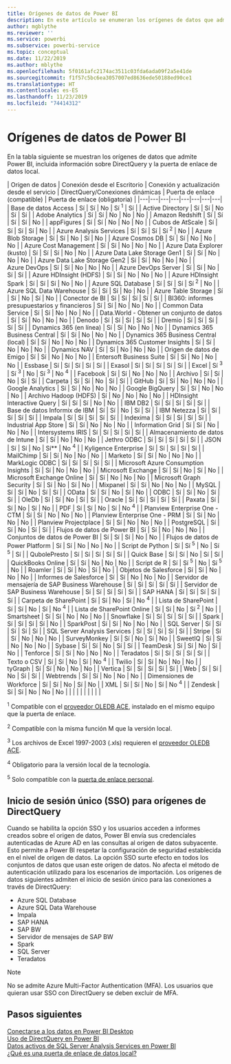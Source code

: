 ```yaml
---
title: Orígenes de datos de Power BI
description: En este artículo se enumeran los orígenes de datos que admite Power BI, incluida información sobre DirectQuery y la puerta de enlace de datos local.
author: mgblythe
ms.reviewer: ''
ms.service: powerbi
ms.subservice: powerbi-service
ms.topic: conceptual
ms.date: 11/22/2019
ms.author: mblythe
ms.openlocfilehash: 5f0161afc2174ac3511c03fda6ada09f2a5e41de
ms.sourcegitcommit: f1f57c5bc6ea3057007ed8636ede50188ed90ce1
ms.translationtype: HT
ms.contentlocale: es-ES
ms.lasthandoff: 11/23/2019
ms.locfileid: "74414312"
---
```

# <a name="power-bi-data-sources"></a>Orígenes de datos de Power BI

En la tabla siguiente se muestran los orígenes de datos que admite Power BI, incluida información sobre DirectQuery y la puerta de enlace de datos local.

| Origen de datos | Conexión desde el Escritorio | Conexión y actualización desde el servicio | DirectQuery/Conexiones dinámicas | Puerta de enlace (compatible) | Puerta de enlace (obligatoria) |
|---|---|---|---|---|---|---|---|
| Base de datos Access | Sí | Sí | No | Sí <sup>1</sup> | Sí |
| Active Directory | Sí | Sí | No | Sí | Sí |
| Adobe Analytics | Sí | Sí | No | No | No |
| Amazon Redshift | Sí | Sí | Sí | Sí | No |
| appFigures | Sí | Sí | No | No | No |
| Cubos de AtScale | Sí | Sí | Sí | Sí | No |
| Azure Analysis Services | Sí | Sí | Sí | Sí <sup>2</sup> | No |
| Azure Blob Storage | Sí | Sí | No | Sí | No |
| Azure Cosmos DB | Sí | Sí | No | No | No |
| Azure Cost Management | Sí | Sí | No | No | No |
| Azure Data Explorer (kusto) | Sí | Sí | Sí | No | No |
| Azure Data Lake Storage Gen1 | Sí | Sí | No | No | No |
| Azure Data Lake Storage Gen2 | Sí | Sí | No | No | No |
| Azure DevOps | Sí | Sí | No | No | No |
| Azure DevOps Server | Sí | Sí | No | Sí | Sí |
| Azure HDInsight (HDFS) | Sí | Sí | No | No | No |
| Azure HDInsight Spark | Sí | Sí | Sí | No | No |
| Azure SQL Database | Sí | Sí | Sí | Sí <sup>2</sup> | No |
| Azure SQL Data Warehouse | Sí | Sí | Sí | No | No |
| Azure Table Storage | Sí | Sí | No | Sí | No |
| Conector de BI | Sí | Sí | Sí | Sí | Sí |
| BI360: informes presupuestarios y financieros | Sí | Sí | No | No | No |
| Common Data Service | Sí | Sí | No | No | No |
| Data.World - Obtener un conjunto de datos | Sí | Sí | No | No | No |
| Denodo | Sí | Sí | Sí | Sí | Sí |
| Dremio | Sí | Sí | Sí | Sí | Sí |
| Dynamics 365 (en línea) | Sí | Sí | No | No | No |
| Dynamics 365 Business Central | Sí | Sí | No | No | No |
| Dynamics 365 Business Central (local) | Sí | Sí | No | No | No |
| Dynamics 365 Customer Insights | Sí | Sí | No | No | No |
| Dynamics NAV | Sí | Sí | No | No | No |
| Origen de datos de Emigo | Sí | Sí | No | No | No |
| Entersoft Business Suite | Sí | Sí | No | No | No |
| Essbase | Sí | Sí | Sí | Sí | Sí |
| Exasol | Sí | Sí | Sí | Sí | Sí |
| Excel | Sí <sup>3</sup> | Sí <sup>3</sup> | No | Sí <sup>3</sup> | No <sup>4</sup> |
| Facebook | Sí | Sí | No | No | No |
| Archivo | Sí | Sí | No | Sí | Sí |
| Carpeta | Sí | Sí | No | Sí | Sí |
| GitHub | Sí | Sí | No | No | No |
| Google Analytics | Sí | Sí | No | No | No |
| Google BigQuery | Sí | Sí | No | No | No |
| Archivo Hadoop (HDFS) | Sí | No | No | No | No |
| HDInsight Interactive Query | Sí | Sí | Sí | No | No |
| IBM DB2 | Sí | Sí | Sí | Sí | Sí |
| Base de datos Informix de IBM | Sí | Sí | No | Sí | Sí |
| IBM Netezza | Sí | Sí | Sí | Sí | Sí |
| Impala | Sí | Sí | Sí | Sí | Sí |
| Indexima | Sí | Sí | Sí | Sí | Sí |
| Industrial App Store | Sí | Sí | No | No | No |
| Information Grid | Sí | Sí | No | No | No |
| Intersystems IRIS | Sí | Sí | Sí | Sí | Sí |
| Almacenamiento de datos de Intune | Sí | Sí | No | No | No |
| Jethro ODBC | Sí | Sí | Sí | Sí | Sí |
| JSON | Sí | Sí | No | Sí** | No <sup>4</sup> |
| Kyligence Enterprise | Sí | Sí | Sí | Sí | Sí |
| MailChimp | Sí | Sí | No | No | No |
| Marketo | Sí | Sí | No | No | No |
| MarkLogic ODBC | Sí | Sí | Sí | Sí | Sí |
| Microsoft Azure Consumption Insights | Sí | Sí | No | No | No |
| Microsoft Exchange | Sí | Sí | No | Sí | No |
| Microsoft Exchange Online | Sí | Sí | No | No | No |
| Microsoft Graph Security | Sí | Sí | No | Sí | No |
| Mixpanel | Sí | Sí | No | No | No |
| MySQL | Sí | Sí | No | Sí | Sí |
| OData | Sí | Sí | No | Sí | No |
| ODBC | Sí | Sí | No | Sí | Sí |
| OleDb | Sí | Sí | No | Sí | Sí |
| Oracle | Sí | Sí | Sí | Sí | Sí |
| Paxata | Sí | Sí | No | Sí | No |
| PDF | Sí | Sí | No | Sí | No <sup>4</sup> |
| Planview Enterprise One - CTM | Sí | Sí | No | No | No |
| Planview Enterprise One - PRM | Sí | Sí | No | No | No |
| Planview Projectplace | Sí | Sí | No | No | No |
| PostgreSQL | Sí | Sí | No | Sí | Sí |
| Flujos de datos de Power BI | Sí | Sí | No | No | No |
| Conjuntos de datos de Power BI | Sí | Sí | Sí | No | No |
| Flujos de datos de Power Platform | Sí | Sí | No | No | No |
| Script de Python | Sí | Sí <sup>5</sup> | No | Sí <sup>5</sup> | Sí |
| QubolePresto | Sí | Sí | Sí | Sí | Sí |
| Quick Base | Sí | Sí | No | Sí | Sí |
| QuickBooks Online | Sí | Sí | No | No | No |
| Script de R | Sí | Sí <sup>5</sup> | No | Sí <sup>5</sup> | No |
| Roamler | Sí | Sí | No | Sí | No |
| Objetos de Salesforce | Sí | Sí | No | No | No |
| Informes de Salesforce | Sí | Sí | No | No | No |
| Servidor de mensajería de SAP Business Warehouse | Sí | Sí | Sí | Sí | Sí |
| Servidor de SAP Business Warehouse | Sí | Sí | Sí | Sí | Sí |
| SAP HANA | Sí | Sí | Sí | Sí | Sí |
| Carpeta de SharePoint | Sí | Sí | No | Sí | No <sup>4</sup> |
| Lista de SharePoint | Sí | Sí | No | Sí | No <sup>4</sup> |
| Lista de SharePoint Online | Sí | Sí | No | Sí <sup>2</sup> | No |
| Smartsheet | Sí | Sí | No | No | No |
| Snowflake | Sí | Sí | Sí | Sí | Sí |
| Spark | Sí | Sí | Sí | Sí | No |
| SparkPost | Sí | Sí | No | No | No |
| SQL Server | Sí | Sí | Sí | Sí | Sí |
| SQL Server Analysis Services | Sí | Sí | Sí | Sí | Sí |
| Stripe | Sí | Sí | No | No | No |
| SurveyMonkey | Sí | Sí | No | Sí | No |
| SweetIQ | Sí | Sí | No | No | No |
| Sybase | Sí | Sí | No | Sí | Sí |
| TeamDesk | Sí | Sí | No | Sí | No |
| Tenforce | Sí | Sí | No | No | No |
| Teradatos | Sí | Sí | Sí | Sí | Sí |
| Texto o CSV | Sí | Sí | No | Sí | No <sup>4</sup> |
| Twilio | Sí | Sí | No | No | No |
| tyGraph | Sí | Sí | No | No | No |
| Vertica | Sí | Sí | Sí | Sí | Sí |
| Web | Sí | Sí | No | Sí | Sí |
| Webtrends | Sí | Sí | No | No | No |
| Dimensiones de Workforce | Sí | Sí | No | Sí | No |
| XML | Sí | Sí | No | Sí | No <sup>4</sup> |
| Zendesk | Sí | Sí | No | No | No |
| | | | | | | | |

<sup>1</sup> Compatible con el [proveedor OLEDB ACE](https://www.microsoft.com/download/details.aspx?id=54920), instalado en el mismo equipo que la puerta de enlace.

<sup>2</sup> Compatible con la misma función M que la versión local.

<sup>3</sup> Los archivos de Excel 1997-2003 (.xls) requieren el [proveedor OLEDB ACE](https://www.microsoft.com/download/details.aspx?id=54920).

<sup>4</sup> Obligatorio para la versión local de la tecnología.

<sup>5</sup> Solo compatible con la [puerta de enlace personal](service-gateway-personal-mode.md).

## <a name="single-sign-on-sso-for-directquery-sources"></a>Inicio de sesión único (SSO) para orígenes de DirectQuery

Cuando se habilita la opción SSO y los usuarios acceden a informes creados sobre el origen de datos, Power BI envía sus credenciales autenticadas de Azure AD en las consultas al origen de datos subyacente. Esto permite a Power BI respetar la configuración de seguridad establecida en el nivel de origen de datos.
La opción SSO surte efecto en todos los conjuntos de datos que usan este origen de datos. No afecta el método de autenticación utilizado para los escenarios de importación. Los orígenes de datos siguientes admiten el inicio de sesión único para las conexiones a través de DirectQuery:

- Azure SQL Database
- Azure SQL Data Warehouse
- Impala
- SAP HANA
- SAP BW
- Servidor de mensajes de SAP BW
- Spark
- SQL Server
- Teradatos

> [!Note]
> No se admite Azure Multi-Factor Authentication (MFA). Los usuarios que quieran usar SSO con DirectQuery se deben excluir de MFA.

## <a name="next-steps"></a>Pasos siguientes

[Conectarse a los datos en Power BI Desktop](desktop-quickstart-connect-to-data.md)  
[Uso de DirectQuery en Power BI](desktop-directquery-about.md)  
[Datos activos de SQL Server Analysis Services en Power BI](sql-server-analysis-services-tabular-data.md)  
[¿Qué es una puerta de enlace de datos local?](service-gateway-onprem.md)  
